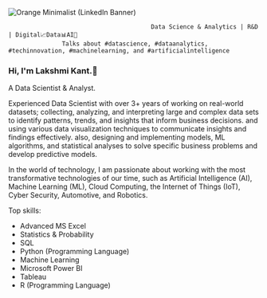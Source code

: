 ![Orange Minimalist (LinkedIn Banner)](https://user-images.githubusercontent.com/43418706/235456391-091e9252-26b2-4eff-aa84-eb0fd5e6fbe6.png)

                                            Data Science & Analytics | R&D | Digital📈Data📊AI🎯
                   Talks about #datascience, #dataanalytics, #techinnovation, #machinelearning, and #artificialintelligence
### Hi, I'm Lakshmi Kant.👋
A Data Scientist & Analyst. 

Experienced Data Scientist with over 3+ years of working on real-world datasets; collecting, analyzing, and interpreting large and complex data sets to identify patterns, trends, and insights that inform business decisions. and using various data visualization techniques to communicate insights and findings effectively. also, designing and implementing models, ML algorithms, and statistical analyses to solve specific business problems and develop predictive models. 

In the world of technology, I am passionate about working with the most transformative technologies of our time, such as Artificial Intelligence (AI), Machine Learning (ML), Cloud Computing, the Internet of Things (IoT), Cyber Security, Automotive, and Robotics.

Top skills:
* Advanced MS Excel 
* Statistics & Probability 
* SQL
* Python (Programming Language) 
* Machine Learning
* Microsoft Power BI
* Tableau
* R (Programming Language) 

